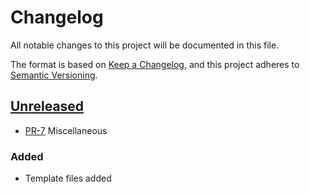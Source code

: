 # Changelog

All notable changes to this project will be documented in this file.

The format is based on [Keep a Changelog],
and this project adheres to [Semantic Versioning].

## [Unreleased]

* [PR-7](https://github.com/itk-dev/drupal-11-template/pull/7)
  Miscellaneous

### Added

* Template files added

[Keep a Changelog]: https://keepachangelog.com/en/1.1.0/
[Semantic Versioning]: https://semver.org/spec/v2.0.0.html
[Unreleased]: https://github.com/itk-dev/drupal-11-template/compare/main...develop
